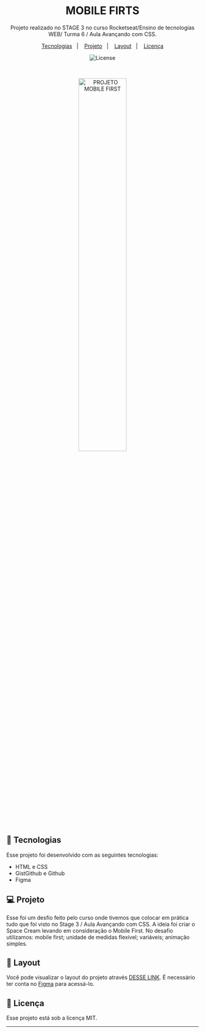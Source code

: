 <h1 align="center"> MOBILE FIRTS </h1>

<p align="center">
Projeto realizado no STAGE 3 no curso Rocketseat/Ensino de tecnologias WEB/ Turma 6 / Aula Avançando com CSS.
</p>

<p align="center">
  <a href="#-tecnologias">Tecnologias</a>&nbsp;&nbsp;&nbsp;|&nbsp;&nbsp;&nbsp;
  <a href="#-projeto">Projeto</a>&nbsp;&nbsp;&nbsp;|&nbsp;&nbsp;&nbsp;
  <a href="#-layout">Layout</a>&nbsp;&nbsp;&nbsp;|&nbsp;&nbsp;&nbsp;
  <a href="#memo-licença">Licença</a>
</p>

<p align="center">
  <img alt="License" src="https://img.shields.io/static/v1?label=license&message=MIT&color=49AA26&labelColor=000000">
</p>

<br>

<p align="center">
  <img alt="PROJETO MOBILE FIRST" src="https://raw.githubusercontent.com/gist/Fabiano2022/32afdba45a9c473b310ba641321bfbc9/raw/002d656594914a4a36e5e0ee6c11b9c6f09c95d7/Imagem%20desafio%20mobile%20first.svg" width="50%">
</p>

## 🚀 Tecnologias

Esse projeto foi desenvolvido com as seguintes tecnologias:

- HTML e CSS
- GistGithub e Github
- Figma


## 💻 Projeto

Esse foi um desfio feito pelo curso onde tivemos que colocar em prática tudo que foi visto no Stage 3 / Aula Avançando com CSS. A ideia foi criar o Space Cream levando em consideração o Mobile First. No desafio utilizamos:
mobile first;
unidade de medidas flexível;
variáveis;
animação simples.

## 🔖 Layout

Você pode visualizar o layout do projeto através [DESSE LINK](https://www.figma.com/file/RKEavwCmLqdBYYuRLSTpYE/Stage-03---Mobile-First-(Copy)?node-id=0%3A1&t=USJa41wHh7ytyudR-0). É necessário ter conta no [Figma](https://figma.com) para acessá-lo.

## :memo: Licença

Esse projeto está sob a licença MIT.

---
